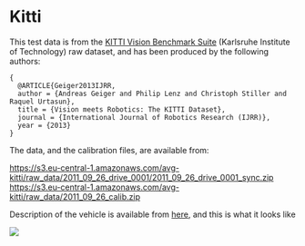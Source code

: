 # Kitti

This test data is from the [KITTI Vision Benchmark Suite](http://www.cvlibs.net/datasets/kitti/) (Karlsruhe Institute of Technology) raw dataset, and has been produced by the following authors:

```
{
  @ARTICLE{Geiger2013IJRR,
  author = {Andreas Geiger and Philip Lenz and Christoph Stiller and Raquel Urtasun},
  title = {Vision meets Robotics: The KITTI Dataset},
  journal = {International Journal of Robotics Research (IJRR)},
  year = {2013}
}
```

The data, and the calibration files, are available from:

https://s3.eu-central-1.amazonaws.com/avg-kitti/raw_data/2011_09_26_drive_0001/2011_09_26_drive_0001_sync.zip
https://s3.eu-central-1.amazonaws.com/avg-kitti/raw_data/2011_09_26_calib.zip

Description of the vehicle is available from [here](http://www.cvlibs.net/datasets/kitti/setup.php), and this
is what it looks like

![](http://www.cvlibs.net/datasets/kitti/images/setup_top_view.png)
